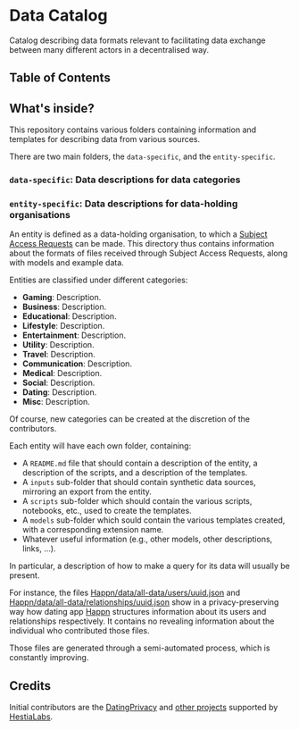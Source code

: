 # Data Catalog

Catalog describing data formats relevant to facilitating data exchange between many different actors in a decentralised way.

## Table of Contents



## What's inside?

This repository contains various folders containing information and templates for describing data from various sources.

There are two main folders, the `data-specific`, and the `entity-specific`.

### `data-specific`: Data descriptions for data categories

### `entity-specific`: Data descriptions for data-holding organisations

An entity is defined as a data-holding organisation, to which a [Subject Access Requests](https://wiki.personaldata.io/wiki/Subject_Access_Request) can be made. This directory thus contains information about the formats of files received through Subject Access Requests, along with models and example data.

Entities are classified under different categories:
* **Gaming**: Description.
* **Business**: Description.
* **Educational**: Description.
* **Lifestyle**: Description.
* **Entertainment**: Description.
* **Utility**: Description.
* **Travel**: Description.
* **Communication**: Description.
* **Medical**: Description.
* **Social**: Description.
* **Dating**: Description.
* **Misc**: Description.

Of course, new categories can be created at the discretion of the contributors.

Each entity will have each own folder, containing:
* A `README.md` file that should contain a description of the entity, a description of the scripts, and a description of the templates.
* A `inputs` sub-folder that should contain synthetic data sources, mirroring an export from the entity.
* A `scripts` sub-folder which should contain the various scripts, notebooks, etc., used to create the templates.
* A `models` sub-folder which sould contain the various templates created, with a corresponding extension name.
* Whatever useful information (e.g., other models, other descriptions, links, ...).

In particular, a description of how to make a query for its data will usually be present.

For instance, the files [Happn/data/all-data/users/uuid.json](https://github.com/hestiaAI/data-catalog/blob/main/SAR/Happn/data/all-data/users/uuid.json) and [Happn/data/all-data/relationships/uuid.json](https://github.com/hestiaAI/data-catalog/blob/main/SAR/Happn/data/all-data/relationships/uuid.json) show in a privacy-preserving way how dating app [Happn](https://www.happn.com/en/) structures information about its users and relationships respectively. It contains no revealing information about the individual who contributed those files.

Those files are generated through a semi-automated process, which is constantly improving. 

## Credits

Initial contributors are the [DatingPrivacy](https://dating-privacy.hestialabs.org/en/) and [other projects](https://hestialabs.org/en/projects/) supported by [HestiaLabs](https://hestialabs.org).
